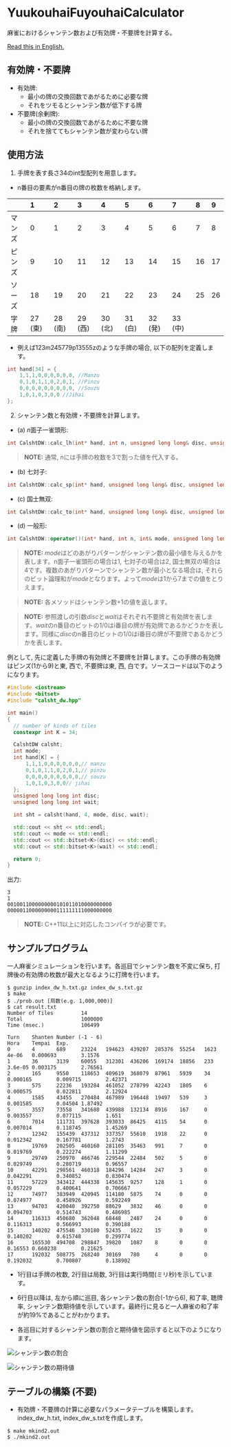 # YuukouhaiFuyouhaiCalculator
麻雀におけるシャンテン数および有効牌・不要牌を計算する。

[Read this in English.](README.md)

## 有効牌・不要牌
- 有効牌:
  - 最小の牌の交換回数であがるために必要な牌
  - それをツモるとシャンテン数が低下する牌
- 不要牌(余剰牌):
  - 最小の牌の交換回数であがるために不要な牌
  - それを捨ててもシャンテン数が変わらない牌

## 使用方法
1. 手牌を表す長さ34のint型配列を用意します。
- n番目の要素がn番目の牌の枚数を格納します。

||1|2|3|4|5|6|7|8|9|
|:--|:--|:--|:--|:--|:--|:--|:--|:--|:--|
|マンズ|0|1|2|3|4|5|6|7|8|
|ピンズ|9|10|11|12|13|14|15|16|17|
|ソーズ|18|19|20|21|22|23|24|25|26|
|字牌|27 (東)|28 (南)|29 (西)|30 (北)|31 (白)|32 (発)|33 (中)|||

- 例えば123m245779p13555zのような手牌の場合, 以下の配列を定義します。

```cpp
int hand[34] = {
    1,1,1,0,0,0,0,0,0, //Manzu
    0,1,0,1,1,0,2,0,1, //Pinzu
    0,0,0,0,0,0,0,0,0, //Souzu
    1,0,1,0,3,0,0 //Jihai
};
```

2. シャンテン数と有効牌・不要牌を計算します。
- (a) *n*面子一雀頭形:
```cpp
int CalshtDW::calc_lh(int* hand, int n, unsigned long long& disc, unsigned long long& wait)
```

> **NOTE:** 通常, *n*には手牌の枚数を3で割った値を代入する。

- (b) 七対子:
```cpp
int CalshtDW::calc_sp(int* hand, unsigned long long& disc, unsigned long long& wait)
```
- (c) 国士無双:
```cpp
int CalshtDW::calc_to(int* hand, unsigned long long& disc, unsigned long long& wait)
```
- (d) 一般形:
```cpp
int CalshtDW::operator()(int* hand, int n, int& mode, unsigned long long& disc, unsigned long long& wait)
```
> **NOTE:** *mode*はどのあがりパターンがシャンテン数の最小値を与えるかを表します。n面子一雀頭形の場合は1, 七対子の場合は2, 国士無双の場合は4です。複数のあがりパターンでシャンテン数が最小となる場合は, それらのビット論理和が*mode*となります。よって*mode*は1から7までの値をとりえます。

> **NOTE:** 各メソッドはシャンテン数+1の値を返します。

> **NOTE:** 参照渡しの引数*disc*と*wait*はそれぞれ不要牌と有効牌を表します。*wait*のn番目のビットの1/0はi番目の牌が有効牌であるかどうかを表します。同様に*disc*のn番目のビットの1/0はi番目の牌が不要牌であるかどうかを表します。

例として, 先に定義した手牌の有効牌と不要牌を計算します。この手牌の有効牌はピンズ(1から9)と東, 西で, 不要牌は東, 西, 白です。ソースコードは以下のようになります。

```cpp
#include <iostream>
#include <bitset>
#include "calsht_dw.hpp"

int main()
{
  // number of kinds of tiles
  constexpr int K = 34;

  CalshtDW calsht;
  int mode;
  int hand[K] = {
      1,1,1,0,0,0,0,0,0,// manzu
      0,1,0,1,1,0,2,0,1,// pinzu
      0,0,0,0,0,0,0,0,0,// souzu
      1,0,1,0,3,0,0// jihai
  };
  unsigned long long int disc;
  unsigned long long int wait;

  int sht = calsht(hand, 4, mode, disc, wait);

  std::cout << sht << std::endl;
  std::cout << mode << std::endl;
  std::cout << std::bitset<K>(disc) << std::endl;
  std::cout << std::bitset<K>(wait) << std::endl;

  return 0;
}
```
出力:
```
3
1
0010011000000000101011010000000000
0000011000000000111111111000000000
```

> **NOTE:** C++11以上に対応したコンパイラが必要です。

## サンプルプログラム
一人麻雀シミュレーションを行います。各巡目でシャンテン数を不変に保ち, 打牌後の有効牌の枚数が最大となるように打牌を行います。

```
$ gunzip index_dw_h.txt.gz index_dw_s.txt.gz
$ make
$ ./prob.out [局数(e.g. 1,000,000)]
$ cat result.txt
Number of Tiles         14
Total                   1000000
Time (msec.)            106499

Turn    Shanten Number (-1 - 6)                                         Hora    Tempai  Exp.
0       4       689     23224   194623  439207  285376  55254   1623    4e-06   0.000693        3.1576
1       36      3139    60055   312301  436206  169174  18856   233     3.6e-05 0.003175        2.76561
2       165     9550    118653  409619  368079  87961   5939    34      0.000165        0.009715        2.42371
3       575     22236   193284  461052  278799  42243   1805    6       0.000575        0.022811        2.12924
4       1585    43455   270484  467989  196448  19497   539     3       0.001585        0.04504 1.87492
5       3557    73558   341680  439988  132134  8916    167     0       0.003557        0.077115        1.651
6       7014    111731  397628  393033  86425   4115    54      0       0.007014        0.118745        1.45269
7       12342   155439  437312  337357  55610   1918    22      0       0.012342        0.167781        1.2743
8       19769   202505  460160  281105  35463   991     7       0       0.019769        0.222274        1.11299
9       29749   250970  466746  229544  22484   502     5       0       0.029749        0.280719        0.96557
10      42291   298561  460318  184296  14284   247     3       0       0.042291        0.340852        0.830474
11      57229   343412  444338  145635  9257    128     1       0       0.057229        0.400641        0.706667
12      74977   383949  420945  114180  5875    74      0       0       0.074977        0.458926        0.592249
13      94703   420040  392750  88629   3832    46      0       0       0.094703        0.514743        0.486985
14      116313  450680  362048  68448   2487    24      0       0       0.116313        0.566993        0.390188
15      140202  475546  330180  52435   1622    15      0       0       0.140202        0.615748        0.299774
16      165530  494708  298847  39820   1087    8       0       0       0.16553 0.660238        0.21625
17      192032  508775  268240  30169   780     4       0       0       0.192032        0.700807        0.138902
```

- 1行目は手牌の枚数, 2行目は局数, 3行目は実行時間(ミリ秒)を示しています。

- 6行目以降は, 左から順に巡目, 各シャンテン数の割合(-1から6), 和了率, 聴牌率, シャンテン数期待値を示しています。最終行に見ると一人麻雀の和了率が約19%であることがわかります。

- 各巡目に対するシャンテン数の割合と期待値を図示すると以下のようになります。

![シャンテン数の割合](ratio.png "シャンテン数の割合")

![シャンテン数の期待値](expected_value.png "シャンテン数の期待値")

## テーブルの構築 (不要)
- 有効牌・不要牌の計算に必要なパラメータテーブルを構築します。index_dw_h.txt, index_dw_s.txtを作成します。

```
$ make mkind2.out
$ ./mkind2.out
```
